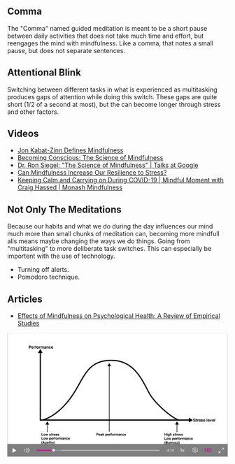 ## Comma

The "Comma" named guided meditation is meant to be a short pause between daily activities that does not take much time and effort, but reengages the mind with mindfulness. Like a comma, that notes a small pause, but does not separate sentences.

## Attentional Blink

Switching between different tasks in what is experienced as multitasking produces gaps of attention while doing this switch. These gaps are quite short (1/2 of a second at most), but the can become longer through stress and other factors.

## Videos

- [Jon Kabat-Zinn Defines Mindfulness](https://www.youtube.com/watch?v=wPNEmxWSNxg)
- [Becoming Conscious: The Science of Mindfulness](https://www.youtube.com/watch?v=5TeWvf-nfpA)
- [Dr. Ron Siegel: "The Science of Mindfulness" | Talks at Google](https://www.youtube.com/watch?v=aPlG_w40qOE)
- [Can Mindfulness Increase Our Resilience to Stress?](https://www.youtube.com/watch?v=ALjF1yb-VLw)
- [Keeping Calm and Carrying on During COVID-19 | Mindful Moment with Craig Hassed | Monash Mindfulness](https://www.youtube.com/watch?v=Em5XSPJLvJ0)

## Not Only The Meditations

Because our habits and what we do during the day influences our mind much more than small chunks of meditation can, becoming more mindfull alls means maybe changing the ways we do things. Going from "multitasking" to more deliberate task switches. This can especially be importent with the use of technology.

- Turning off alerts.
- Pomodoro technique.

## Articles

- [Effects of Mindfulness on Psychological Health: A Review of Empirical Studies](https://www.ncbi.nlm.nih.gov/pmc/articles/PMC3679190/)

![Curve from No Stress to Peak Performance to Burnout](./stress-curve.png)
